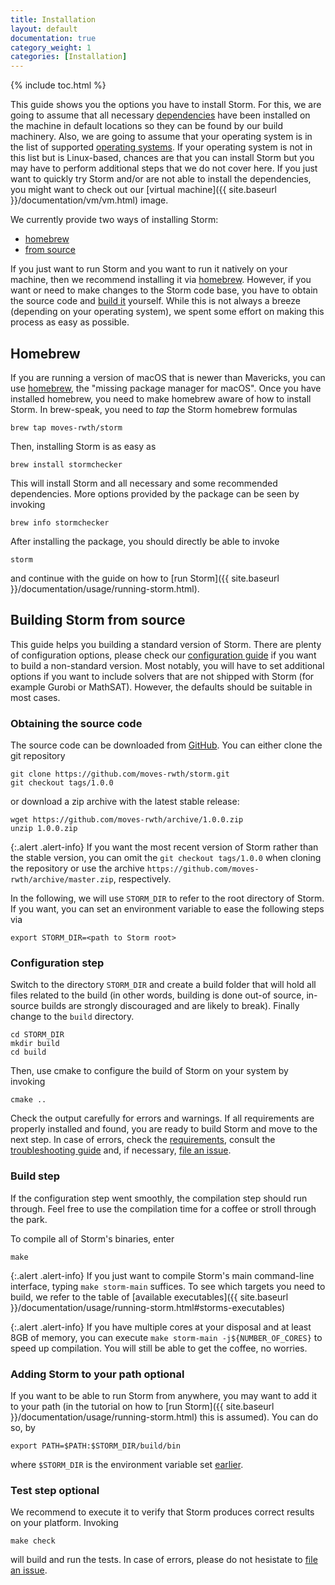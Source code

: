 ```yaml
---
title: Installation
layout: default
documentation: true
category_weight: 1
categories: [Installation]
---
```


{% include toc.html %}

This guide shows you the options you have to install Storm. For this, we are going to assume that all necessary [dependencies](requirements.html) have been installed on the machine in default locations so they can be found by our build machinery. Also, we are going to assume that your operating system is in the list of supported [operating systems](requirements.html#supported-os). If your operating system is not in this list but is Linux-based, chances are that you can install Storm but you may have to perform additional steps that we do not cover here. If you just want to quickly try Storm and/or are not able to install the dependencies, you might want to check out our [virtual machine]({{ site.baseurl }}/documentation/vm/vm.html) image.

We currently provide two ways of installing Storm:

- [homebrew](#homebrew)
- [from source](#building-storm-from-source)

If you just want to run Storm and you want to run it natively on your machine, then we recommend installing it via [homebrew](#homebrew). However, if you want or need to make changes to the Storm code base, you have to obtain the source code and [build it](#building-storm-from-source) yourself. While this is not always a breeze (depending on your operating system), we spent some effort on making this process as easy as possible.

## Homebrew

If you are running a version of macOS that is newer than Mavericks, you can use [homebrew](https://brew.sh/), the "missing package manager for macOS". Once you have installed homebrew, you need to make homebrew aware of how to install Storm. In brew-speak, you need to *tap* the Storm homebrew formulas

```shell
brew tap moves-rwth/storm
```

Then, installing Storm is as easy as

```shell
brew install stormchecker
```

This will install Storm and all necessary and some recommended dependencies. More options provided by the package can be seen by invoking

```shell
brew info stormchecker
```

After installing the package, you should directly be able to invoke

```shell
storm
```

and continue with the guide on how to [run Storm]({{ site.baseurl }}/documentation/usage/running-storm.html).

## Building Storm from source

This guide helps you building a standard version of Storm. There are plenty of configuration options, please check our [configuration guide](manual-configuration.html) if you want to build a non-standard version. Most notably, you will have to set additional options if you want to include solvers that are not shipped with Storm (for example Gurobi or MathSAT). However, the defaults should be suitable in most cases.

### Obtaining the source code

The source code can be downloaded from [GitHub](https://github.com/moves-rwth/storm). You can either clone the git repository
```shell
git clone https://github.com/moves-rwth/storm.git
git checkout tags/1.0.0
```
or download a zip archive with the latest stable release:
```shell
wget https://github.com/moves-rwth/archive/1.0.0.zip
unzip 1.0.0.zip
```

{:.alert .alert-info}
If you want the most recent version of Storm rather than the stable version, you can omit the `git checkout tags/1.0.0` when cloning the repository or use the archive `https://github.com/moves-rwth/archive/master.zip`, respectively.

In the following, we will use `STORM_DIR` to refer to the root directory of Storm. If you want, you can set an environment variable to ease the following steps via
```shell
export STORM_DIR=<path to Storm root>
```

### Configuration step

Switch to the directory `STORM_DIR` and create a build folder that will hold all files related to the build (in other words, building is done out-of source, in-source builds are strongly discouraged and are likely to break). Finally change to the `build` directory.

```shell
cd STORM_DIR
mkdir build
cd build
```

Then, use cmake to configure the build of Storm on your system by invoking

```shell
cmake ..
```

Check the output carefully for errors and warnings. If all requirements are properly installed and found, you are ready to build Storm and move to the next step. In case of errors, check the [requirements](requirements.html), consult the [troubleshooting guide](troubleshooting.html) and, if necessary, [file an issue](troubleshooting.html#file-an-issue).

### Build step

If the configuration step went smoothly, the compilation step should run through. Feel free to use the compilation time for a coffee or stroll through the park.

To compile all of Storm's binaries, enter

```shell
make
```

{:.alert .alert-info}
If you just want to compile Storm's main command-line interface, typing `make storm-main` suffices. To see which targets you need to build, we refer to the table of [available executables]({{ site.baseurl }}/documentation/usage/running-storm.html#storms-executables)

{:.alert .alert-info}
If you have multiple cores at your disposal and at least 8GB of memory, you can execute
`make storm-main -j${NUMBER_OF_CORES}` to speed up compilation. You will still be able to get the coffee, no worries.

### Adding Storm to your path <span class="label label-info">optional</span>

If you want to be able to run Storm from anywhere, you may want to add it to your path (in the tutorial on how to [run Storm]({{ site.baseurl }}/documentation/usage/running-storm.html) this is assumed). You can do so, by

```shell
export PATH=$PATH:$STORM_DIR/build/bin
```

where `$STORM_DIR` is the environment variable set [earlier](#obtaining-the-source-code).

### Test step <span class="label label-info">optional</span>

We recommend to execute it to verify that Storm produces correct results on your platform. Invoking

```shell
make check
```

will build and run the tests. In case of errors, please do not hesistate to [file an issue](troubleshooting.html#file-an-issue).
